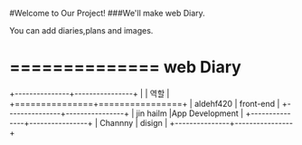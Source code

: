 #Welcome to Our Project!
###We'll make web Diary.

You can add diaries,plans and images.

==============
web Diary
==============
+---------------+----------------+
|               |     역할       |   
+===============+================+
|   aldehf420   |  front-end     | 
+---------------+----------------+
|   jin hailm   |App Development | 
+---------------+----------------+
|   Channny     |    disign      | 
+---------------+----------------+
